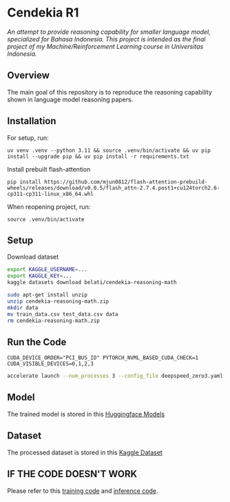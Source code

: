 # Cendekia R1

*An attempt to provide reasoning capability for smaller language model, specialized for Bahasa Indonesia. This project is intended as the final project of my Machine/Reinforcement Learning course in Universitas Indonesia.*

## Overview

The main goal of this repository is to reproduce the reasoning capability shown in language model reasoning papers.

## Installation

For setup, run:

```shell
uv venv .venv --python 3.11 && source .venv/bin/activate && uv pip install --upgrade pip && uv pip install -r requirements.txt
```

Install prebuilt flash-attention
```
pip install https://github.com/mjun0812/flash-attention-prebuild-wheels/releases/download/v0.0.5/flash_attn-2.7.4.post1+cu124torch2.6-cp311-cp311-linux_x86_64.whl
```

When reopening project, run:

```shell
source .venv/bin/activate
```

## Setup

Download dataset

```bash
export KAGGLE_USERNAME=...
export KAGGLE_KEY=...
kaggle datasets download belati/cendekia-reasoning-math
```

```bash
sudo apt-get install unzip
unzip cendekia-reasoning-math.zip
mkdir data
mv train_data.csv test_data.csv data
rm cendekia-reasoning-math.zip
```

## Run the Code

```
CUDA_DEVICE_ORDER="PCI_BUS_ID" PYTORCH_NVML_BASED_CUDA_CHECK=1 CUDA_VISIBLE_DEVICES=0,1,2,3
```

```bash
accelerate launch --num_processes 3 --config_file deepspeed_zero3.yaml main.py --config config.yaml
```

## Model
The trained model is stored in this [Huggingface Models](https://huggingface.co/belatijagad/cendekia-r1-zero-qwen-2.5-1.5b-instruct)

## Dataset
The processed dataset is stored in this [Kaggle Dataset](https://www.kaggle.com/datasets/belati/cendekia-reasoning-math)

## IF THE CODE DOESN'T WORK
Please refer to this [training code](https://www.kaggle.com/code/belati/cendekia-grpo) and [inference code](https://www.kaggle.com/code/belati/cendekia-experiment).